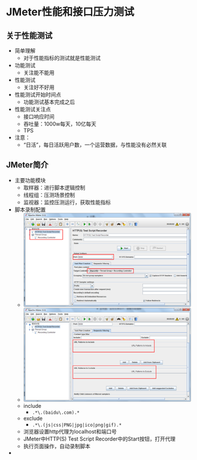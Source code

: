 # JMeter性能和接口压力测试



## 关于性能测试

- 简单理解
    - 对于性能指标的测试就是性能测试
- 功能测试
    - 关注能不能用
- 性能测试
    - 关注好不好用
- 性能测试开始时间点
    - 功能测试基本完成之后
- 性能测试关注点
    - 接口响应时间
    - 吞吐量：1000w每天，10亿每天
    - TPS
- 注意：
    - “日活”，每日活跃用户数，一个运营数据，与性能没有必然关联

## JMeter简介

- 主要功能模块
    - 取样器：进行脚本逻辑控制
    - 线程组：压测场景控制
    - 监视器：监控压测运行，获取性能指标
- 脚本录制配置
    - ![](.\image\JMeter脚本录制.png)
    - ![](.\image\JMeter脚本录制2.png)
    - include
        - `.*\.(baidu\.com).*`
    - exclude
        - `.*\.(js|css|PNG|jpg|ico|png|gif).*`
    - 浏览器设置http代理为localhost和端口号
    - JMeter中HTTP(S) Test Script Recorder中的Start按钮，打开代理
    - 执行页面操作，自动录制脚本
- 

